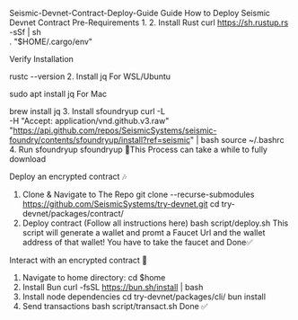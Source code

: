  Seismic-Devnet-Contract-Deploy-Guide
Guide How to Deploy Seismic Devnet Contract
Pre-Requirements
1.
2.  Install Rust
curl https://sh.rustup.rs -sSf | sh  
. "$HOME/.cargo/env"

Verify Installation

rustc --version
2. Install jq
For WSL/Ubuntu

sudo apt install jq
For Mac

brew install jq
3. Install sfoundryup
curl -L \
     -H "Accept: application/vnd.github.v3.raw" \
     "https://api.github.com/repos/SeismicSystems/seismic-foundry/contents/sfoundryup/install?ref=seismic" | bash
source ~/.bashrc
4. Run sfoundryup
sfoundryup
🔺This Process can take a while to fully download

Deploy an encrypted contract 🎶
1. Clone & Navigate to The Repo
git clone --recurse-submodules https://github.com/SeismicSystems/try-devnet.git
cd try-devnet/packages/contract/
2. Deploy contract (Follow all instructions here)
bash script/deploy.sh
This script will generate a wallet and promt a Faucet Url and the wallet address of that wallet! You have to take the faucet and Done✅

Interact with an encrypted contract 🤖
1. Navigate to home directory:
cd $home
2. Install Bun
curl -fsSL https://bun.sh/install | bash
3. Install node dependencies
cd try-devnet/packages/cli/
bun install
4. Send transactions
bash script/transact.sh
Done ✅
